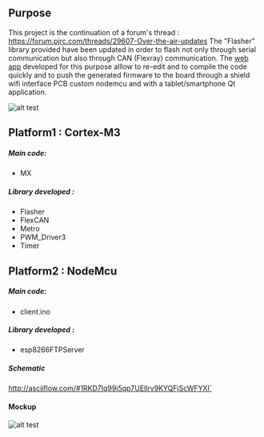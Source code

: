 ## Purpose

This project is the continuation of a forum's thread : https://forum.pjrc.com/threads/29607-Over-the-air-updates
The "Flasher" library provided have been updated in order to flash not only through serial communication but also through CAN (Flexray) communication.
The [web app](http://nathanhue.com/ota) developed for this purpose alllow to re-edit and to compile the code quickly and to push the generated firmware to the board through a shield wifi interface PCB custom nodemcu and with a tablet/smartphone Qt application.

![alt test](http://nathanhue.com/src/shield_wifi.png)

## Platform1 : Cortex-M3 
##### Main code:
- MX
##### Library developed :
- Flasher
- FlexCAN
- Metro	
- PWM_Driver3	
- Timer

## Platform2 : NodeMcu 
##### Main code:
- client.ino
##### Library developed :
- esp8266FTPServer



##### Schematic
http://asciiflow.com/#1RKD7Iq99i5qp7UEllrv9KYQFjScWFYXI`


#### Mockup
![alt test](http://nathanhue.com/src/mockup.jpg)
